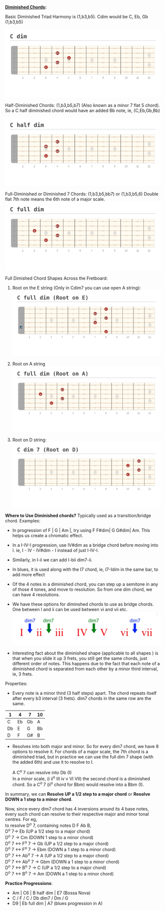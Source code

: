 
**[Diminished Chords](https://www.fretjam.com/diminished-7th-chords.html):**

Basic Diminished Triad Harmony is (1,b3,b5). Cdim would be C, Eb, Gb (1,b3,b5)

![C diminished chord](./images/C%20dim.png "C diminished chord")



Half-Diminished Chords: (1,b3,b5,b7)
(Also known as a minor 7 flat 5 chord). So a C half diminished chord would have an added Bb note, ie, (C,Eb,Gb,Bb)

![C half diminished chord](./images/C%20half%20dim.png "C half diminished chord")


Full-Diminished or Diminished 7 Chords: (1,b3,b5,bb7) or (1,b3,b5,6)
Double flat 7th note means the 6th note of a major scale. 
![C full diminished chord](./images/C%20full%20dim.png "C full diminished chord")


Full Dimished Chord Shapes Across the Fretboard: 

1. Root on the E string (Only in Cdim7 you can use open A string): 
![C full diminished](./images/C%20full%20dim%20(Root%20on%206).png)

2. Root on A string
![C full diminished](./images/C%20full%20dim%20(Root%20on%205).png)

3. Root on D string: 
![C full diminished](./images/C%20full%20dim%20(Root%20on%204).png)




**Where to Use Diminished chords?** 
Typically used as a transition/bridge chord. Examples:
- In progression of F    | G     | Am    |, try using F  F#dim| G G#dim| Am. This helps us create a chromatic effect. 

- In a I-IV-I progression, use IV#dim as a bridge chord before moving into I. ie, I - IV - IV#dim - I instead of just I-IV-I. 

- Similarly, in I-ii we can add I-bii dim7-ii. 

- In blues, it is used along with the I7 chord, ie, I7-Idim in the same bar, to add more effect 

- Of the 4 notes in a diminished chord, you can step up a semitone in any of those 4 tones, and move to resolution. So from one dim chord, we can have 4 resolutions. 

- We have these options for diminshed chords to use as bridge chords. One between I and ii can be used between vi and vii etc.
![options for diminished chords](./images/Diminished%20chords%20options.png)

- Interesting fact about the diminished shape (applicable to all shapes ) is that when you slide it up 3 frets, you still get the same chords, just different order of notes. This happens due to the fact that each note of a diminished chord is separated from each other by a minor third interval, ie, 3 frets. 

Properties: 
- Every note is a minor third (3 half steps) apart. The chord repeats itself after every b3 interval (3 frets). dim7 chords in the same row are the same. 

1   | 4  | 7   | 10            
----|----|-----|----
 C  | Eb | Gb  | A
 Db | E  | G   | Bb 
 D  | F  | G\# | B   

- Resolves into both major and minor. So for every dim7 chord, we have 8 options to resolve it. 
For chords of a major scale, the 7th chord is a diminished triad, but in practice we can use the full dim 7 shape (with the added 6th) and use it to resolve to I. 

    A C<sup>o</sup> 7 can resolve into Db (I)  
In a minor scale, (i ii<sup>o</sup> III iv v VI VII) the second chord is a diminished chord. So a C<sup>o</sup> 7 (ii<sup>o</sup> chord for Bbm) would resolve into a Bbm (I). 

In summary, we can **Resolve UP a 1/2 step to a major chord** or **Resolve DOWN a 1 step to a minor chord**.

Now, since every dim7 chord has 4 inversions around its 4 base notes, every such chord can resolve to their respective major and minor tonal centres. For eg, <br>
    to resolve D<sup>o</sup> 7, containing notes D F Ab B, <br>
    D<sup>o</sup> 7-> Eb (UP a 1/2 step to a major chord)<br>
    D<sup>o</sup> 7 -> Cm (DOWN 1 step to a minor chord)<br>
    D<sup>o</sup> 7 <-> F<sup>o</sup> 7 -> Gb (UP a 1/2 step to a major chord)<br>
    D<sup>o</sup> 7 <-> F<sup>o</sup> 7 -> Ebm (DOWN a 1 step to a minor chord)<br>
    D<sup>o</sup> 7 <-> Ab<sup>o</sup> 7 -> A (UP a 1/2 step to a major chord)<br>
    D<sup>o</sup> 7 <-> Ab<sup>o</sup> 7 -> Gbm (DOWN a 1 step to a minor chord)<br>
    D<sup>o</sup> 7 <-> B<sup>o</sup> 7 -> C (UP a 1/2 step to a major chord)<br>
    D<sup>o</sup> 7 <-> B<sup>o</sup> 7 -> Am (DOWN a 1 step to a minor chord)<br>



 
**Practice Progressions**: 
- Am | C6 | B half dim | E7 (Bossa Nova)
- C / F / C / Db dim7 / Dm / G 
- D9 | Eb full dim | A7 (blues progression in A)
